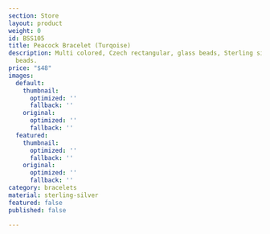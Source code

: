 ```yaml
---
section: Store
layout: product
weight: 0
id: BSS105
title: Peacock Bracelet (Turqoise)
description: Multi colored, Czech rectangular, glass beads, Sterling silver spacer
  beads.
price: "$48"
images:
  default:
    thumbnail:
      optimized: ''
      fallback: ''
    original:
      optimized: ''
      fallback: ''
  featured:
    thumbnail:
      optimized: ''
      fallback: ''
    original:
      optimized: ''
      fallback: ''
category: bracelets
material: sterling-silver
featured: false
published: false

---
```


